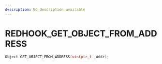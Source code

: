 ```yaml
---
description: No description available 
---
```


# REDHOOK\_GET_OBJECT_FROM_ADDRESS

```cpp
Object GET_OBJECT_FROM_ADDRESS(uintptr_t _Addr);
```
